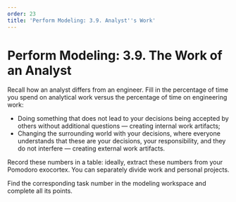 ```yaml
---
order: 23
title: 'Perform Modeling: 3.9. Analyst''s Work'
---
```


# Perform Modeling: 3.9. The Work of an Analyst

Recall how an analyst differs from an engineer. Fill in the percentage of time you spend on analytical work versus the percentage of time on engineering work:

* Doing something that does not lead to your decisions being accepted by others without additional questions — creating internal work artifacts;
* Changing the surrounding world with your decisions, where everyone understands that these are your decisions, your responsibility, and they do not interfere — creating external work artifacts.

Record these numbers in a table: ideally, extract these numbers from your Pomodoro exocortex. You can separately divide work and personal projects.

Find the corresponding task number in the modeling workspace and complete all its points.